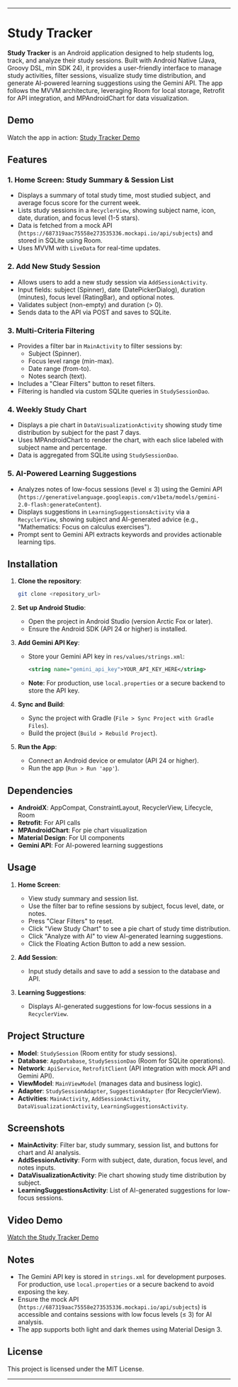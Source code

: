 
---

# Study Tracker

**Study Tracker** is an Android application designed to help students log, track, and analyze their study sessions. Built with Android Native (Java, Groovy DSL, min SDK 24), it provides a user-friendly interface to manage study activities, filter sessions, visualize study time distribution, and generate AI-powered learning suggestions using the Gemini API. The app follows the MVVM architecture, leveraging Room for local storage, Retrofit for API integration, and MPAndroidChart for data visualization.

## Demo
Watch the app in action: [Study Tracker Demo](https://youtu.be/EKcoCYHUSvI)

## Features

### 1. Home Screen: Study Summary & Session List
- Displays a summary of total study time, most studied subject, and average focus score for the current week.
- Lists study sessions in a `RecyclerView`, showing subject name, icon, date, duration, and focus level (1-5 stars).
- Data is fetched from a mock API (`https://687319aac75558e273535336.mockapi.io/api/subjects`) and stored in SQLite using Room.
- Uses MVVM with `LiveData` for real-time updates.

### 2. Add New Study Session
- Allows users to add a new study session via `AddSessionActivity`.
- Input fields: subject (Spinner), date (DatePickerDialog), duration (minutes), focus level (RatingBar), and optional notes.
- Validates subject (non-empty) and duration (> 0).
- Sends data to the API via POST and saves to SQLite.

### 3. Multi-Criteria Filtering
- Provides a filter bar in `MainActivity` to filter sessions by:
  - Subject (Spinner).
  - Focus level range (min-max).
  - Date range (from-to).
  - Notes search (text).
- Includes a "Clear Filters" button to reset filters.
- Filtering is handled via custom SQLite queries in `StudySessionDao`.

### 4. Weekly Study Chart
- Displays a pie chart in `DataVisualizationActivity` showing study time distribution by subject for the past 7 days.
- Uses MPAndroidChart to render the chart, with each slice labeled with subject name and percentage.
- Data is aggregated from SQLite using `StudySessionDao`.

### 5. AI-Powered Learning Suggestions
- Analyzes notes of low-focus sessions (level ≤ 3) using the Gemini API (`https://generativelanguage.googleapis.com/v1beta/models/gemini-2.0-flash:generateContent`).
- Displays suggestions in `LearningSuggestionsActivity` via a `RecyclerView`, showing subject and AI-generated advice (e.g., "Mathematics: Focus on calculus exercises").
- Prompt sent to Gemini API extracts keywords and provides actionable learning tips.

## Installation

1. **Clone the repository**:
   ```bash
   git clone <repository_url>
   ```

2. **Set up Android Studio**:
   - Open the project in Android Studio (version Arctic Fox or later).
   - Ensure the Android SDK (API 24 or higher) is installed.

3. **Add Gemini API Key**:
   - Store your Gemini API key in `res/values/strings.xml`:
     ```xml
     <string name="gemini_api_key">YOUR_API_KEY_HERE</string>
     ```
   - **Note**: For production, use `local.properties` or a secure backend to store the API key.

4. **Sync and Build**:
   - Sync the project with Gradle (`File > Sync Project with Gradle Files`).
   - Build the project (`Build > Rebuild Project`).

5. **Run the App**:
   - Connect an Android device or emulator (API 24 or higher).
   - Run the app (`Run > Run 'app'`).

## Dependencies

- **AndroidX**: AppCompat, ConstraintLayout, RecyclerView, Lifecycle, Room
- **Retrofit**: For API calls
- **MPAndroidChart**: For pie chart visualization
- **Material Design**: For UI components
- **Gemini API**: For AI-powered learning suggestions

## Usage

1. **Home Screen**:
   - View study summary and session list.
   - Use the filter bar to refine sessions by subject, focus level, date, or notes.
   - Press "Clear Filters" to reset.
   - Click "View Study Chart" to see a pie chart of study time distribution.
   - Click "Analyze with AI" to view AI-generated learning suggestions.
   - Click the Floating Action Button to add a new session.

2. **Add Session**:
   - Input study details and save to add a session to the database and API.

3. **Learning Suggestions**:
   - Displays AI-generated suggestions for low-focus sessions in a `RecyclerView`.

## Project Structure

- **Model**: `StudySession` (Room entity for study sessions).
- **Database**: `AppDatabase`, `StudySessionDao` (Room for SQLite operations).
- **Network**: `ApiService`, `RetrofitClient` (API integration with mock API and Gemini API).
- **ViewModel**: `MainViewModel` (manages data and business logic).
- **Adapter**: `StudySessionAdapter`, `SuggestionAdapter` (for RecyclerView).
- **Activities**: `MainActivity`, `AddSessionActivity`, `DataVisualizationActivity`, `LearningSuggestionsActivity`.

## Screenshots

- **MainActivity**: Filter bar, study summary, session list, and buttons for chart and AI analysis.
- **AddSessionActivity**: Form with subject, date, duration, focus level, and notes inputs.
- **DataVisualizationActivity**: Pie chart showing study time distribution by subject.
- **LearningSuggestionsActivity**: List of AI-generated suggestions for low-focus sessions.

## Video Demo
[Watch the Study Tracker Demo](https://youtu.be/EKcoCYHUSvI)

## Notes

- The Gemini API key is stored in `strings.xml` for development purposes. For production, use `local.properties` or a secure backend to avoid exposing the key.
- Ensure the mock API (`https://687319aac75558e273535336.mockapi.io/api/subjects`) is accessible and contains sessions with low focus levels (≤ 3) for AI analysis.
- The app supports both light and dark themes using Material Design 3.

## License
This project is licensed under the MIT License.

---
